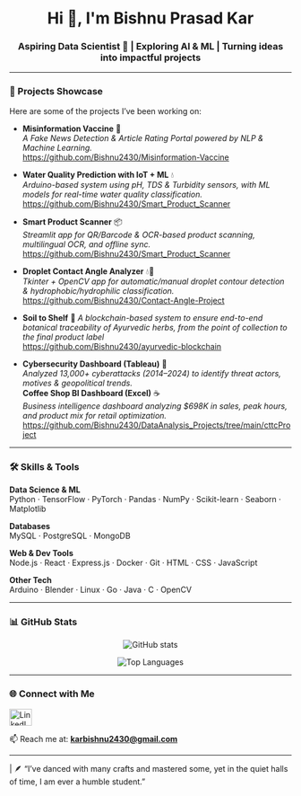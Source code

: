 <h1 align="center">Hi 👋, I'm Bishnu Prasad Kar</h1>
<h3 align="center">Aspiring Data Scientist 🚀 | Exploring AI & ML | Turning ideas into impactful projects</h3>

---

### 🔭 Projects Showcase  
Here are some of the projects I’ve been working on:  

- **Misinformation Vaccine** 📰  
  *A Fake News Detection & Article Rating Portal powered by NLP & Machine Learning.*  
  https://github.com/Bishnu2430/Misinformation-Vaccine 

- **Water Quality Prediction with IoT + ML** 💧  
  *Arduino-based system using pH, TDS & Turbidity sensors, with ML models for real-time water quality classification.*  
  https://github.com/Bishnu2430/Smart_Product_Scanner 

- **Smart Product Scanner** 📦  
  *Streamlit app for QR/Barcode & OCR-based product scanning, multilingual OCR, and offline sync.*  
  https://github.com/Bishnu2430/Smart_Product_Scanner 

- **Droplet Contact Angle Analyzer** 💧🔬  
  *Tkinter + OpenCV app for automatic/manual droplet contour detection & hydrophobic/hydrophilic classification.*  
  https://github.com/Bishnu2430/Contact-Angle-Project  

- **Soil to Shelf** 🌿 
  *A blockchain-based system to ensure end-to-end botanical traceability of Ayurvedic herbs, from the point of collection to the final product label*  
  https://github.com/Bishnu2430/ayurvedic-blockchain 

- **Cybersecurity Dashboard (Tableau)** 🔐  
  *Analyzed 13,000+ cyberattacks (2014–2024) to identify threat actors, motives & geopolitical trends.*  
  **Coffee Shop BI Dashboard (Excel)** ☕  
  *Business intelligence dashboard analyzing $698K in sales, peak hours, and product mix for retail optimization.*  
  https://github.com/Bishnu2430/DataAnalysis_Projects/tree/main/cttcProject  

---

### 🛠️ Skills & Tools  

**Data Science & ML**  
Python · TensorFlow · PyTorch · Pandas · NumPy · Scikit-learn · Seaborn · Matplotlib  

**Databases**  
MySQL · PostgreSQL · MongoDB  

**Web & Dev Tools**  
Node.js · React · Express.js · Docker · Git · HTML · CSS · JavaScript  

**Other Tech**  
Arduino · Blender · Linux · Go · Java · C · OpenCV  

---

### 📊 GitHub Stats  

<p align="center">
  <img src="https://github-readme-stats.vercel.app/api?username=bishnu2430&show_icons=true&theme=tokyonight&title_color=00ffcc&bg_color=0d1117&hide_border=true" alt="GitHub stats" />
</p>

<p align="center">
  <img src="https://github-readme-stats.vercel.app/api/top-langs?username=bishnu2430&show_icons=true&theme=tokyonight&title_color=00ffcc&bg_color=0d1117&layout=compact&hide_border=true" alt="Top Languages" />
</p>

---

### 🌐 Connect with Me  
<p align="left">
<a href="https://linkedin.com/in/bishnu-prasad-kar-600092317" target="blank"><img align="center" src="https://raw.githubusercontent.com/rahuldkjain/github-profile-readme-generator/master/src/images/icons/Social/linked-in-alt.svg" alt="LinkedIn" height="30" width="40" /></a>
</p>  

📫 Reach me at: **karbishnu2430@gmail.com**

---

| 🪶 “I’ve danced with many crafts and mastered some, yet in the quiet halls of time, I am ever a humble student.”
